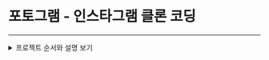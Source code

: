 # 포토그램 - 인스타그램 클론 코딩

***

<details>
<summary>프로젝트 순서와 설명 보기</summary>
<div markdown="1">

***

<details>
<summary>1 . 프로젝트 초기 세팅</summary>
<div markdown="2">

### 1. 프론트엔드 데이터 clone 하기

- <https://blog.naver.com/woasmsshfl/222716197297>
- <https://github.com/codingspecialist/EaszUp-Springboot-Photogram-Start.git>

</div>
</details>
  
***

<details>
<summary>2. 기초 개념 설명</summary>
<div markdown="3">

### 2. yml 파일 이해하기

- <https://blog.naver.com/woasmsshfl/222716340375>

### 3. Controller와 4가지의 Http 요청방법

- <https://blog.naver.com/woasmsshfl/222716381226>

### 4. PostMan을 이용하여 Post, Put, Delete 요청하기

- <https://blog.naver.com/woasmsshfl/222718506802>

### 5. HTTP 쿼리스트링과 주소변수매핑

- <https://blog.naver.com/woasmsshfl/222718545939>

### 6. Http Body 데이터 전송하기

- <https://blog.naver.com/woasmsshfl/222718623687>

### 7. Http 요청을 Json으로 응답하기

- <https://blog.naver.com/woasmsshfl/222718653102>

### 8. Http 요청을 File로 응답하기

- <https://blog.naver.com/woasmsshfl/222718683486>

### 9. JSP파일 안에서 JAVA코드 사용하기

- <https://blog.naver.com/woasmsshfl/222718783560>

### 9. JSP파일 안에서 JAVA코드 사용하기

- <https://blog.naver.com/woasmsshfl/222718783560>

### 10. HTTP 요청 재분배하기(redirection)  

- <https://blog.naver.com/woasmsshfl/222719730270>

</div>
</details>
  
***

<details>
<summary>3. 회원가입 기능</summary>
<div markdown="4">

### 11. 회원가입 - SecurityConfig 생성

- <https://blog.naver.com/woasmsshfl/222719815459>

### 12. 회원가입 - Security CSRF토큰 검사 비활성화

- <https://blog.naver.com/woasmsshfl/222719942498>

### 13. 회원가입 - User Object 모델링하기

- <https://blog.naver.com/woasmsshfl/222719993503>

### 14. 회원가입 - User Object 모델링완료, DB에 User 데이터 INSERT 완료

- <https://blog.naver.com/woasmsshfl/222720123196>

### 15. 회원가입 - 비밀번호 해시 암호화, 권한부여

- <https://blog.naver.com/woasmsshfl/222722985219>

### 16. 회원가입 - AOP : 전처리, 후처리 개념

- <https://blog.naver.com/woasmsshfl/222723330395>

### 17. 회원가입 - 전처리하기, 유효성검사(Validation  Check)

- <https://blog.naver.com/woasmsshfl/222723371170>

### 18. 회원가입 - 유효성검사 @ResponseBody 사용하기

- <https://blog.naver.com/woasmsshfl/222723738748>

### 19. 회원가입 - 글로벌예외 처리하기

- <https://blog.naver.com/woasmsshfl/222723781014>

### 20. 회원가입 - 공통 응답 DTO 만들기

- <https://blog.naver.com/woasmsshfl/222723781014>

### 21. 회원가입 - 공통 응답 Script 만들기

- <https://blog.naver.com/woasmsshfl/222725325875>

</div>
</details>
  
***

<details>
<summary>4. 로그인 기능</summary>
<div markdown="5">

### 22. 로그인 - UserDetailsService 이해하기

- <https://blog.naver.com/woasmsshfl/222725358753>

### 23. 로그인 - 로그인 세션 저장 완료

- <https://blog.naver.com/woasmsshfl/222725409823>

### 24. 로그인 - view 연결하기

- <https://blog.naver.com/woasmsshfl/222725985331>

### 25. 로그인 - Session 정보 확인하기

- <https://blog.naver.com/woasmsshfl/222726110894>

</div>
</details>
  
***

<details>
<summary>5. 회원정보수정 기능</summary>
<div markdown="6">

### 26. 회원정보수정 - 시큐리티 태그 라이브러리

- <https://blog.naver.com/woasmsshfl/222726110894>

### 27. 회원정보수정 - JQuery, AJAX 사용하기

- <https://blog.naver.com/woasmsshfl/222727511829>

### 28. 회원정보수정 - 회원정보수정 로직 완료

- <https://blog.naver.com/woasmsshfl/222727621541>

### 29. 회원정보수정 - 유효성 검사하기 ( ResponseEntity 활용 )

- <https://blog.naver.com/woasmsshfl/222727621541>

### 30. 회원정보수정 - 글로벌 예외 처리하기 ( Optional 활용 )

- <https://blog.naver.com/woasmsshfl/222727738922>

<details>
<summary>6. 구독하기 기능</summary>
<div markdown="7">

### 31. 구독하기 - 연관관계 개념잡기

- <https://blog.naver.com/woasmsshfl/222727975400>

### 32. 구독하기 - 구독하기 모델링 하기

- <https://blog.naver.com/woasmsshfl/222727998436>

</div>
</details>

***

</div>
</details>
  
***

</div>
</details>
